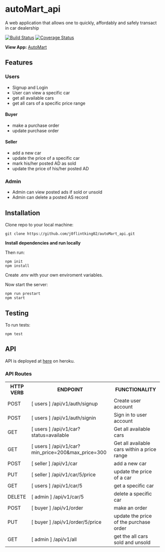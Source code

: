# autoMart_api
A web application that allows one to quickly, affordably and safely transact in car dealership

[![Build Status](https://travis-ci.org/j0flintking02/autoMart_api.svg?branch=develop)](https://travis-ci.org/j0flintking02/autoMart_api)
[![Coverage Status](https://coveralls.io/repos/github/j0flintking02/autoMart_api/badge.svg?branch=develop)](https://coveralls.io/github/j0flintking02/autoMart_api?branch=develop)

**View App:** [AutoMart](https://automart2019.herokuapp.com/)


## Features

### Users
- Signup and Login
- User can view a specific car
- get all available cars
- get all cars of a specific price range
#### Buyer
- make a purchase order
- update purchase order
  
#### Seller
  - add a new car
  - update the price of a specific car
  - mark his/her posted AD as sold
  - update the price of his/her posted AD
### Admin

- Admin can view posted ads if sold or unsold
- Admin can delete a posted AS record

## Installation

Clone repo to your local machine:

```console
git clone https://github.com/j0flintking02/autoMart_api.git
```

**Install dependencies and run locally**<br/>

Then run:

```npm
npm init
npm install
```

Create .env with your own enviroment variables.

Now start the server:

```npm
npm run prestart
npm start
```

## Testing

To run tests:

```npm
npm test
```

## API

API is deployed at [here](https://automart2019.herokuapp.com/) on heroku.

### API Routes

<table>
	<tr>
		<th>HTTP VERB</th>
		<th>ENDPOINT</th>
		<th>FUNCTIONALITY</th>
	</tr>
	<tr>
		<td>POST</td>
		<td>[ users ] /api/v1/auth/signup</td> 
		<td>Create user account</td>
	</tr>
	<tr>
		<td>POST</td>
		<td>[ users ] /api/v1/auth/signin</td> 
		<td>Sign in to user account</td>
	</tr>
	<tr>
		<td>GET</td>
		<td>[ users ] /api/v1/car?status=available</td> 
		<td>Get all available cars</td>
	</tr>
	<tr>
		<td>GET</td>
		<td>[ users ] /api/v1/car?min_price=200&max_price=300</td> 
		<td>Get all available cars within a price range</td>
	</tr>
	<tr>
		<td>POST</td>
		<td>[ seller ] /api/v1/car</td> 
		<td>add a new car</td>
	</tr>
	<tr>
		<td>PUT</td>
		<td>[ seller ] /api/v1/car/5/price</td> 
		<td>update the price of a car</td>
	</tr>
	<tr>
		<td>GET</td>
		<td>[ users ] /api/v1/car/5</td> 
		<td>get a specific car</td>
	</tr>
    <tr>
		<td>DELETE</td>
		<td>[ admin ] /api/v1/car/5</td> 
		<td>delete a specific car</td>
	</tr>
    <tr>
		<td>POST</td>
		<td>[ buyer ] /api/v1/order</td> 
		<td>make an order</td>
	</tr>
    <tr>
		<td>PUT</td>
		<td>[ buyer ] /api/v1/order/5/price</td> 
		<td>update the price of the purchase order</td>
	</tr>
    <tr>
		<td>GET</td>
		<td>[ admin ] /api/v1/all</td> 
		<td>get the all cars sold and unsold</td>
	</tr>
</table>

